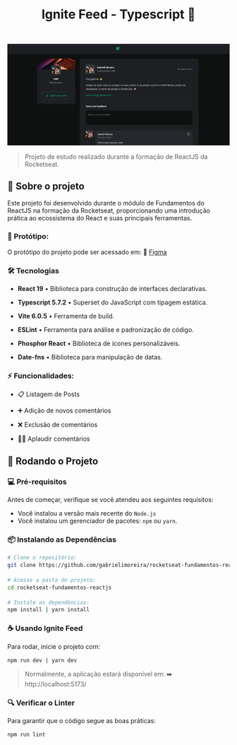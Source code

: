 <h1 align="center">Ignite Feed - Typescript 🚀</h1>
<br>

<p align="center">
    <img src="./src/assets/ignite-feed.gif">
</p>

> Projeto de estudo realizado durante a formação de ReactJS da Rocketseat.

## 📌 Sobre o projeto

Este projeto foi desenvolvido durante o módulo de Fundamentos do ReactJS na formação da Rocketseat, proporcionando uma introdução prática ao ecossistema do React e suas principais ferramentas.

### 🎨 Protótipo:

O protótipo do projeto pode ser acessado em: 🔗 <a href="https://www.figma.com/design/3vmiSNfnP0qPCmsa9unorB/Ignite-Feed?m=auto&t=IhgECG6PM4gsnGRq-6" target="_blank">Figma</a>

### 🛠️ Tecnologias

- **React 19** • Biblioteca para construção de interfaces declarativas.

- **Typescript 5.7.2** • Superset do JavaScript com tipagem estática.

- **Vite 6.0.5** • Ferramenta de build.

- **ESLint** • Ferramenta para análise e padronização de código.

- **Phosphor React** • Biblioteca de ícones personalizáveis.

- **Date-fns** • Biblioteca para manipulação de datas.

### ⚡ Funcionalidades:

- 📋 Listagem de Posts

- ➕ Adição de novos comentários

- ❌ Exclusão de comentários

- 👏🏻 Aplaudir comentários


## 🚀 Rodando o Projeto

### 💻 Pré-requisitos

Antes de começar, verifique se você atendeu aos seguintes requisitos:

- Você instalou a versão mais recente do `Node.js`
- Você instalou um gerenciador de pacotes: `npm` ou `yarn`.

### 📦 Instalando as Dependências

```bash
# Clone o repositório:
git clone https://github.com/gabrielimoreira/rocketseat-fundamentos-reactjs.git

# Acesse a pasta do projeto:
cd rocketseat-fundamentos-reactjs

# Instale as dependências:
npm install | yarn install
```

### ☕ Usando Ignite Feed

Para rodar, inicie o projeto com:

```
npm run dev | yarn dev
```

> Normalmente, a aplicação estará disponível em: ➡️ http://localhost:5173/

### 🔍 Verificar o Linter

Para garantir que o código segue as boas práticas:

```
npm run lint
```